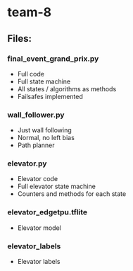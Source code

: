 # team-8

## Files:
### final_event_grand_prix.py
 - Full code
 - Full state machine
 - All states / algorithms as methods
 - Failsafes implemented

### wall_follower.py
 - Just wall following
 - Normal, no left bias
 - Path planner

### elevator.py
 - Elevator code
 - Full elevator state machine
 - Counters and methods for each state

### elevator_edgetpu.tflite
 - Elevator model

### elevator_labels
 - Elevator labels
